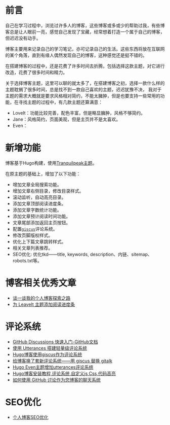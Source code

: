 # 前言
自己在学习过程中，浏览过许多人的博客，这些博客或多或少的帮助过我，有些博客总是让人眼前一亮，感觉自己发现了宝藏，经常想着打造一个属于自己的博客，但迟迟没有动手。

博客主要用来记录自己的学习笔记，亦可记录自己的生活。这些东西将放在互联网的某个角落，直到有缘人偶然发现自己的博客，这种感觉还是挺不错的。

在搭建博客的过程中，还是花费了许多时间去折腾，包括选择这款主题，对它进行改造，花费了很多时间和精力。

关于选择博客主题，这里可以聊的就太多了，在搭建博客之初，选择一款什么样的主题耽搁了很多时间，总是找不到一款自己喜欢的主题，迟迟犹豫不决，
我对于主题的需求大概就是要求风格相对简约，不能太臃肿，但是也要支持一些常用的功能，在寻找主题的过程中，有几款主题还算满意：
- LoveIt：功能比较完善，配色丰富，但是略显臃肿，风格不够简约。
- Jane：风格简约，页面美观，但是主页并不是太喜欢。
- Even：

# 新增功能
博客基于Hugo构建，使用[Tranquilpeak主题](https://github.com/kakawait/hugo-tranquilpeak-theme)。

在原主题的基础上，增加了以下功能：
- 增加文章全局搜索功能。
- 增加文章右侧目录，修改目录样式。
- 滚动监听，自动高亮目录。
- 添加文章顶部阅读进度条。
- 添加文章字数统计功能。
- 添加文章预计阅读时间功能。
- 文章尾部添加返回主页按钮。
- 配置[`giscus`](https://giscus.app/zh-CN)评论系统。
- 修改页脚版权样式。
- 优化上下篇文章跳转样式。
- 相关文章列表推荐。
- SEO优化: 优化tkd——title, keywords, description、内链、sitemap、robots.txt等。


# 博客相关优秀文章
- [谈一谈我的个人博客探索之路](https://sspai.com/post/64093)
- [为 LeaveIt 主题添加阅读进度条](https://mogeko.me/posts/zh-cn/070/)

# 评论系统
- [GitHub Discussions 快速入门-GitHub文档](https://docs.github.com/zh/discussions/quickstart)
- [使用 Utterances 搭建轻量级评论系统](https://www.cnblogs.com/zhaoqingqing/p/13532400.html)
- [Hugo博客使用giscus作为评论系统](https://www.goodfun.me/post/%E5%BB%BA%E7%AB%99%E7%AC%AC%E5%8D%81%E4%BA%8C%E7%AF%87-Hugo%E5%8D%9A%E5%AE%A2%E4%BD%BF%E7%94%A8giscus%E4%BD%9C%E4%B8%BA%E8%AF%84%E8%AE%BA%E7%B3%BB%E7%BB%9F/)
- [给博客换了套新评论系统——用 giscus 替换 gitalk](https://hutusi.com/articles/comment-via-giscus)
- [Hugo Even主题增加utterances评论系统](https://www.lightingcontour.com/post/blog_add_utterances/)
- [Hugo博客安装教程,评论系统,自定义js Css,代码高亮](https://www.hughh.top/posts/hugo-guide/)
- [如何使用 GitHub 讨论作为您博客的聊天系统](https://juejin.cn/post/7109002421254225950)

# SEO优化
- [个人博客SEO优化](https://www.google.com/search?q=%E4%B8%AA%E4%BA%BA%E5%8D%9A%E5%AE%A2SEO%E4%BC%98%E5%8C%96)